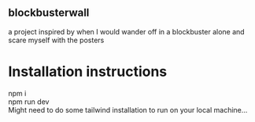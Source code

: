 ##  blockbusterwall

a project inspired by when I would wander off in a blockbuster alone and scare myself with the posters

# Installation instructions
npm i <br/>
npm run dev <br/>
Might need to do some tailwind installation to run on your local machine...
